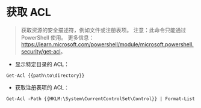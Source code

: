 # 获取 ACL

> 获取资源的安全描述符，例如文件或注册表项。
> 注意：此命令只能通过 PowerShell 使用。
> 更多信息：<https://learn.microsoft.com/powershell/module/microsoft.powershell.security/get-acl>。

- 显示特定目录的 ACL：

`Get-Acl {{path\to\directory}}`

- 获取注册表项的 ACL：

`Get-Acl -Path {{HKLM:\System\CurrentControlSet\Control}} | Format-List`